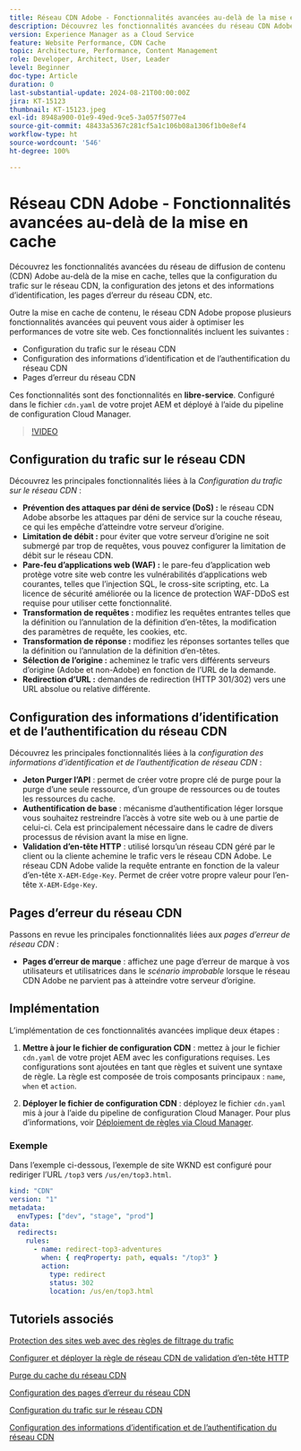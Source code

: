 ```yaml
---
title: Réseau CDN Adobe - Fonctionnalités avancées au-delà de la mise en cache
description: Découvrez les fonctionnalités avancées du réseau CDN Adobe au-delà de la mise en cache, comme la configuration du trafic sur le réseau CDN, la configuration des jetons et des informations d’identification, les pages d’erreur du réseau CDN, etc.
version: Experience Manager as a Cloud Service
feature: Website Performance, CDN Cache
topic: Architecture, Performance, Content Management
role: Developer, Architect, User, Leader
level: Beginner
doc-type: Article
duration: 0
last-substantial-update: 2024-08-21T00:00:00Z
jira: KT-15123
thumbnail: KT-15123.jpeg
exl-id: 8948a900-01e9-49ed-9ce5-3a057f5077e4
source-git-commit: 48433a5367c281cf5a1c106b08a1306f1b0e8ef4
workflow-type: ht
source-wordcount: '546'
ht-degree: 100%

---
```


# Réseau CDN Adobe - Fonctionnalités avancées au-delà de la mise en cache

Découvrez les fonctionnalités avancées du réseau de diffusion de contenu (CDN) Adobe au-delà de la mise en cache, telles que la configuration du trafic sur le réseau CDN, la configuration des jetons et des informations d’identification, les pages d’erreur du réseau CDN, etc.

Outre la mise en cache de contenu, le réseau CDN Adobe propose plusieurs fonctionnalités avancées qui peuvent vous aider à optimiser les performances de votre site web. Ces fonctionnalités incluent les suivantes :

- Configuration du trafic sur le réseau CDN
- Configuration des informations d’identification et de l’authentification du réseau CDN
- Pages d’erreur du réseau CDN

Ces fonctionnalités sont des fonctionnalités en **libre-service**. Configuré dans le fichier `cdn.yaml` de votre projet AEM et déployé à l’aide du pipeline de configuration Cloud Manager.

>[!VIDEO](https://video.tv.adobe.com/v/3440271?quality=12&learn=on&captions=fre_fr)

## Configuration du trafic sur le réseau CDN

Découvrez les principales fonctionnalités liées à la _Configuration du trafic sur le réseau CDN_ :

- **Prévention des attaques par déni de service (DoS) :** le réseau CDN Adobe absorbe les attaques par déni de service sur la couche réseau, ce qui les empêche d’atteindre votre serveur d’origine.
- **Limitation de débit :** pour éviter que votre serveur d’origine ne soit submergé par trop de requêtes, vous pouvez configurer la limitation de débit sur le réseau CDN.
- **Pare-feu d’applications web (WAF) :** le pare-feu d’application web protège votre site web contre les vulnérabilités d’applications web courantes, telles que l’injection SQL, le cross-site scripting, etc. La licence de sécurité améliorée ou la licence de protection WAF-DDoS est requise pour utiliser cette fonctionnalité.
- **Transformation de requêtes :** modifiez les requêtes entrantes telles que la définition ou l’annulation de la définition d’en-têtes, la modification des paramètres de requête, les cookies, etc.
- **Transformation de réponse :** modifiez les réponses sortantes telles que la définition ou l’annulation de la définition d’en-têtes.
- **Sélection de l’origine :** acheminez le trafic vers différents serveurs d’origine (Adobe et non-Adobe) en fonction de l’URL de la demande.
- **Redirection d’URL :** demandes de redirection (HTTP 301/302) vers une URL absolue ou relative différente.

## Configuration des informations d’identification et de l’authentification du réseau CDN

Découvrez les principales fonctionnalités liées à la _configuration des informations d’identification et de l’authentification de réseau CDN_ :

- **Jeton Purger l’API** : permet de créer votre propre clé de purge pour la purge d’une seule ressource, d’un groupe de ressources ou de toutes les ressources du cache.
- **Authentification de base** : mécanisme d’authentification léger lorsque vous souhaitez restreindre l’accès à votre site web ou à une partie de celui-ci. Cela est principalement nécessaire dans le cadre de divers processus de révision avant la mise en ligne.
- **Validation d’en-tête HTTP** : utilisé lorsqu’un réseau CDN géré par le client ou la cliente achemine le trafic vers le réseau CDN Adobe. Le réseau CDN Adobe valide la requête entrante en fonction de la valeur d’en-tête `X-AEM-Edge-Key`. Permet de créer votre propre valeur pour l’en-tête `X-AEM-Edge-Key`.

## Pages d’erreur du réseau CDN

Passons en revue les principales fonctionnalités liées aux _pages d’erreur de réseau CDN_ :

- **Pages d’erreur de marque** : affichez une page d’erreur de marque à vos utilisateurs et utilisatrices dans le _scénario improbable_ lorsque le réseau CDN Adobe ne parvient pas à atteindre votre serveur d’origine.

## Implémentation

L’implémentation de ces fonctionnalités avancées implique deux étapes :

1. **Mettre à jour le fichier de configuration CDN** : mettez à jour le fichier `cdn.yaml` de votre projet AEM avec les configurations requises. Les configurations sont ajoutées en tant que règles et suivent une syntaxe de règle. La règle est composée de trois composants principaux : `name`, `when` et `action`.

2. **Déployer le fichier de configuration CDN** : déployez le fichier `cdn.yaml` mis à jour à l’aide du pipeline de configuration Cloud Manager. Pour plus d’informations, voir [Déploiement de règles via Cloud Manager](https://experienceleague.adobe.com/fr/docs/experience-manager-learn/cloud-service/security/traffic-filter-and-waf-rules/how-to-setup#deploy-rules-through-cloud-manager).

### Exemple

Dans l’exemple ci-dessous, l’exemple de site WKND est configuré pour rediriger l’URL `/top3` vers `/us/en/top3.html`.

```yaml
kind: "CDN"
version: "1"
metadata:
  envTypes: ["dev", "stage", "prod"]
data:
  redirects:
    rules:
      - name: redirect-top3-adventures
        when: { reqProperty: path, equals: "/top3" }
        action:
          type: redirect
          status: 302
          location: /us/en/top3.html
```

## Tutoriels associés

[Protection des sites web avec des règles de filtrage du trafic](https://experienceleague.adobe.com/fr/docs/experience-manager-learn/cloud-service/security/traffic-filter-and-waf-rules/overview)

[Configurer et déployer la règle de réseau CDN de validation d’en-tête HTTP](https://experienceleague.adobe.com/fr/docs/experience-manager-learn/cloud-service/content-delivery/custom-domain-names-with-customer-managed-cdn#configure-and-deploy-http-header-validation-cdn-rule)

[Purge du cache du réseau CDN](https://experienceleague.adobe.com/fr/docs/experience-manager-learn/cloud-service/caching/how-to/purge-cache)

[Configuration des pages d’erreur du réseau CDN](https://experienceleague.adobe.com/fr/docs/experience-manager-learn/cloud-service/content-delivery/custom-error-pages#cdn-error-pages)

[Configuration du trafic sur le réseau CDN](https://experienceleague.adobe.com/fr/docs/experience-manager-cloud-service/content/implementing/content-delivery/cdn-configuring-traffic#client-side-redirectors)

[Configuration des informations d’identification et de l’authentification du réseau CDN](https://experienceleague.adobe.com/fr/docs/experience-manager-cloud-service/content/implementing/content-delivery/cdn-credentials-authentication)

